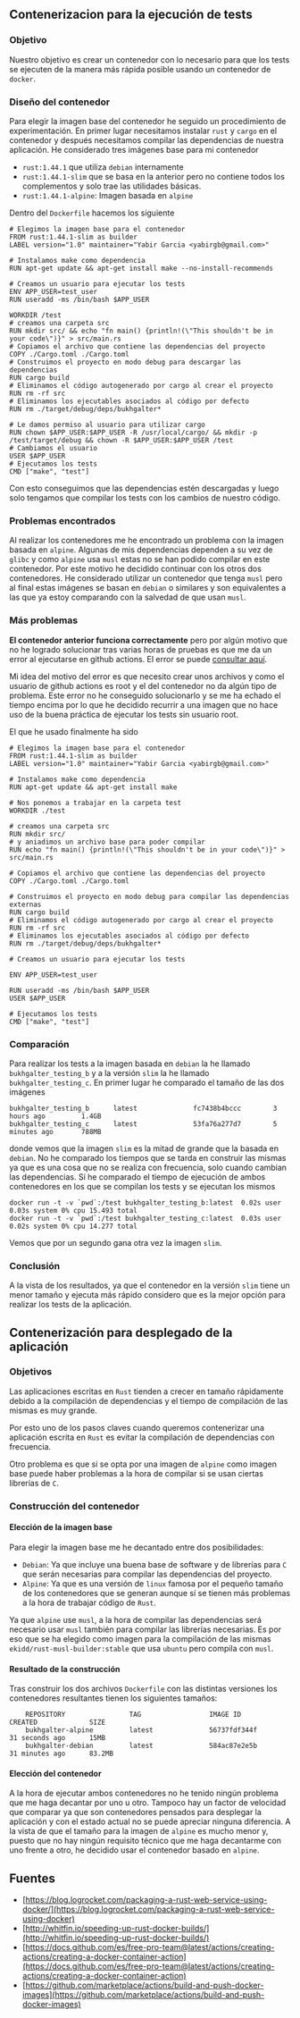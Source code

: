 ## Contenerizacion para la ejecución de tests

### Objetivo 

Nuestro objetivo es crear un contenedor con lo necesario para que los tests se
ejecuten de la manera más rápida posible usando un contenedor de `docker`.

### Diseño del contenedor

Para elegir la imagen base del contenedor he seguido un procedimiento de
experimentación. En primer lugar necesitamos instalar `rust` y `cargo` en el
contenedor y después necesitamos compilar las dependencias de nuestra aplicación.
He considerado tres imágenes base para mi contenedor

- `rust:1.44.1` que utiliza `debian` internamente
- `rust:1.44.1-slim` que se basa en la anterior pero no contiene todos los
  complementos y solo trae las utilidades básicas.
- `rust:1.44.1-alpine`: Imagen basada en `alpine`

Dentro del `Dockerfile` hacemos los siguiente

    # Elegimos la imagen base para el contenedor
    FROM rust:1.44.1-slim as builder
    LABEL version="1.0" maintainer="Yabir Garcia <yabirgb@gmail.com>" 

    # Instalamos make como dependencia
    RUN apt-get update && apt-get install make --no-install-recommends

    # Creamos un usuario para ejecutar los tests
    ENV APP_USER=test_user
    RUN useradd -ms /bin/bash $APP_USER

    WORKDIR /test
    # creamos una carpeta src
    RUN mkdir src/ && echo "fn main() {println!(\"This shouldn't be in your code\")}" > src/main.rs
    # Copiamos el archivo que contiene las dependencias del proyecto
    COPY ./Cargo.toml ./Cargo.toml
    # Construimos el proyecto en modo debug para descargar las dependencias
    RUN cargo build
    # Eliminamos el código autogenerado por cargo al crear el proyecto
    RUN rm -rf src
    # Eliminamos los ejecutables asociados al código por defecto
    RUN rm ./target/debug/deps/bukhgalter*

    # Le damos permiso al usuario para utilizar cargo
    RUN chown $APP_USER:$APP_USER -R /usr/local/cargo/ && mkdir -p /test/target/debug && chown -R $APP_USER:$APP_USER /test
    # Cambiamos el usuario
    USER $APP_USER
    # Ejecutamos los tests
    CMD ["make", "test"]

Con esto conseguimos que las dependencias estén descargadas y luego solo
tengamos que compilar los tests con los cambios de nuestro código.

### Problemas encontrados

Al realizar los contenedores me he encontrado un problema con la imagen basada
en `alpine`. Algunas de mis dependencias dependen a su vez de `glibc` y como
`alpine` usa `musl` estas no se han podido compilar en este contenedor. Por este
motivo he decidido continuar con los otros dos contenedores. He considerado
utilizar un contenedor que tenga `musl` pero al final estas imágenes se basan en
`debian` o similares y son equivalentes a las que ya estoy comparando con la
salvedad de que usan `musl`.

### Más problemas

**El contenedor anterior funciona correctamente** pero por algún motivo que no
he logrado solucionar tras varias horas de pruebas es que me da un error al
ejecutarse en github actions. El error se puede [consultar aquí](https://github.com/yabirgb/bukhgalter/runs/1310063225?check_suite_focus=true#step:3:75). 

Mi idea del motivo del error es que necesito crear unos archivos y como el
usuario de github actions es root y el del contenedor no da algún tipo de
problema. Este error no he conseguido solucionarlo y se me ha echado el tiempo
encima por lo que he decidido recurrir a una imagen que no hace uso de la buena
práctica de ejecutar los tests sin usuario root.

El que he usado finalmente ha sido 

    # Elegimos la imagen base para el contenedor
    FROM rust:1.44.1-slim as builder
    LABEL version="1.0" maintainer="Yabir Garcia <yabirgb@gmail.com>" 

    # Instalamos make como dependencia
    RUN apt-get update && apt-get install make

    # Nos ponemos a trabajar en la carpeta test
    WORKDIR ./test

    # creamos una carpeta src
    RUN mkdir src/
    # y aniadimos un archivo base para poder compilar
    RUN echo "fn main() {println!(\"This shouldn't be in your code\")}" > src/main.rs

    # Copiamos el archivo que contiene las dependencias del proyecto
    COPY ./Cargo.toml ./Cargo.toml

    # Construimos el proyecto en modo debug para compilar las dependencias externas
    RUN cargo build
    # Eliminamos el código autogenerado por cargo al crear el proyecto
    RUN rm -rf src
    # Eliminamos los ejecutables asociados al código por defecto
    RUN rm ./target/debug/deps/bukhgalter*

    # Creamos un usuario para ejecutar los tests

    ENV APP_USER=test_user

    RUN useradd -ms /bin/bash $APP_USER
    USER $APP_USER

    # Ejecutamos los tests
    CMD ["make", "test"]

### Comparación

Para realizar los tests a la imagen basada en `debian` la he llamado
`bukhgalter_testing_b` y a la versión `slim` la he llamado `bukhgalter_testing_c`.
En primer lugar he comparado el tamaño de las dos imágenes

    bukhgalter_testing_b      latest              fc7438b4bccc        3 hours ago         1.4GB
    bukhgalter_testing_c      latest              53fa76a277d7        5 minutes ago       788MB

donde vemos que la imagen `slim` es la mitad de grande que la basada en
`debian`. No he comparado los tiempos que se tarda en construir las mismas ya
que es una cosa que no se realiza con frecuencia, solo cuando cambian las
dependencias. Sí he comparado el tiempo de ejecución de ambos contenedores en
los que se compilan los tests y se ejecutan los mismos

    docker run -t -v `pwd`:/test bukhgalter_testing_b:latest  0.02s user 0.03s system 0% cpu 15.493 total
    docker run -t -v `pwd`:/test bukhgalter_testing_c:latest  0.03s user 0.02s system 0% cpu 14.277 total

Vemos que por un segundo gana otra vez la imagen `slim`.

### Conclusión

A la vista de los resultados, ya que el contenedor en la versión `slim` tiene un
menor tamaño y ejecuta más rápido considero que es la mejor opción para realizar
los tests de la aplicación.

## Contenerización para desplegado de la aplicación

### Objetivos

Las aplicaciones escritas en `Rust` tienden a crecer en tamaño rápidamente
debido a la compilación de dependencias y el tiempo de compilación de las mismas
es muy grande. 

Por esto uno de los pasos claves cuando queremos contenerizar una aplicación
escrita en `Rust` es evitar la compilación de dependencias con frecuencia.

Otro problema es que si se opta por una imagen de `alpine` como imagen base
puede haber problemas a la hora de compilar si se usan ciertas librerías de 
`C`. 

### Construcción del contenedor

#### Elección de la imagen base

Para elegir la imagen base me he decantado entre dos posibilidades:

- `Debian`: Ya que incluye una buena base de software y de librerías para `C` que serán necesarias para compilar las dependencias del proyecto.
- `Alpine`: Ya que es una versión de `linux` famosa por el pequeño tamaño de los
  contenedores que se generan aunque sí se tienen más problemas a la hora de
  trabajar código de `Rust`.

Ya que `alpine` use `musl`, a la hora de compilar las dependencias será
necesario usar `musl` también para compilar las librerías necesarias. Es por eso
que se ha elegido como imagen para la compilación de las mismas `ekidd/rust-musl-builder:stable` que usa `ubuntu` pero compila con `musl`.

#### Resultado de la construcción

Tras construir los dos archivos `Dockerfile` con las distintas versiones los
contenedores resultantes tienen los siguientes tamaños:

        REPOSITORY                TAG                 IMAGE ID            CREATED             SIZE
        bukhgalter-alpine         latest              56737fdf344f        31 seconds ago      15MB
        bukhgalter-debian         latest              584ac87e2e5b        31 minutes ago      83.2MB

#### Elección del contenedor

A la hora de ejecutar ambos contenedores no he tenido ningún problema que me
haga decantar por uno u otro. Tampoco hay un factor de velocidad que comparar ya
que son contenedores pensados para desplegar la aplicación y con el estado
actual no se puede apreciar ninguna diferencia. A la vista de que el tamaño para
la imagen de `alpine` es mucho menor y, puesto que no hay ningún requisito
técnico que me haga decantarme con uno frente a otro, he decidido usar el
contenedor basado en `alpine`.

## Fuentes 

- [https://blog.logrocket.com/packaging-a-rust-web-service-using-docker/](https://blog.logrocket.com/packaging-a-rust-web-service-using-docker)
- [http://whitfin.io/speeding-up-rust-docker-builds/](http://whitfin.io/speeding-up-rust-docker-builds/)
- [https://docs.github.com/es/free-pro-team@latest/actions/creating-actions/creating-a-docker-container-action](https://docs.github.com/es/free-pro-team@latest/actions/creating-actions/creating-a-docker-container-action)
- [https://github.com/marketplace/actions/build-and-push-docker-images](https://github.com/marketplace/actions/build-and-push-docker-images)